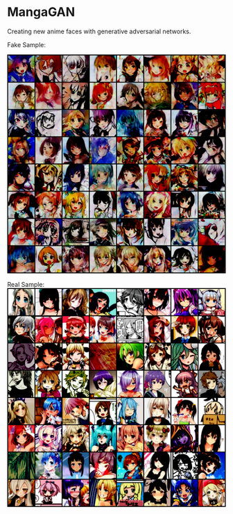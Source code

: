 # MangaGAN
Creating new anime faces with generative adversarial networks. 

Fake Sample:

![](results/1__O3p-hrMUhztSyMKX6cNQw-1.png?raw=true)


Real Sample:
![](results/realsamples.png?raw=true)

